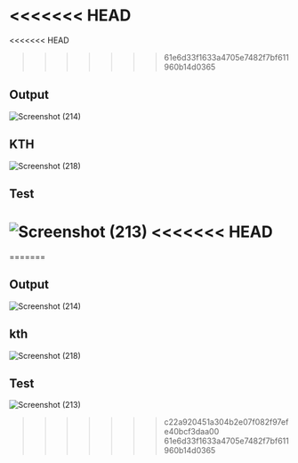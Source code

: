 

<<<<<<< HEAD
=======
<<<<<<< HEAD
>>>>>>> 61e6d33f1633a4705e7482f7bf611960b14d0365
## Output

![Screenshot (214)](https://user-images.githubusercontent.com/98957434/161643507-31e1ca71-34eb-471e-9e77-4c4047bbb646.png)

## KTH

![Screenshot (218)](https://user-images.githubusercontent.com/98957434/161645670-2e958744-35a6-4445-b8a0-4182b528037b.png)


## Test

![Screenshot (213)](https://user-images.githubusercontent.com/98957434/161643955-d21f4b2d-0020-4f4b-a9de-4ac22939be98.png)
<<<<<<< HEAD
=======
=======

## Output

![Screenshot (214)](https://user-images.githubusercontent.com/98957434/161646619-e7c15b20-9482-4026-b50b-93bbec7e9027.png)

## kth

![Screenshot (218)](https://user-images.githubusercontent.com/98957434/161646941-4e0f1582-26a8-4e97-b428-707813bf7a10.png)


## Test
![Screenshot (213)](https://user-images.githubusercontent.com/98957434/161646847-81090d20-68c6-497c-a3e4-228c94b2dff2.png)
>>>>>>> c22a920451a304b2e07f082f97efe40bcf3daa00
>>>>>>> 61e6d33f1633a4705e7482f7bf611960b14d0365

